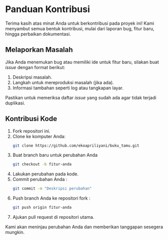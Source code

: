 # Panduan Kontribusi

Terima kasih atas minat Anda untuk berkontribusi pada proyek ini! Kami menyambut semua bentuk kontribusi, mulai dari laporan bug, fitur baru, hingga perbaikan dokumentasi.

## Melaporkan Masalah

Jika Anda menemukan bug atau memiliki ide untuk fitur baru, silakan buat *issue* dengan format berikut:
1. Deskripsi masalah.
2. Langkah untuk mereproduksi masalah (jika ada).
3. Informasi tambahan seperti log atau tangkapan layar.

Pastikan untuk memeriksa daftar *issue* yang sudah ada agar tidak terjadi duplikasi.

## Kontribusi Kode

1. Fork repositori ini.
2. Clone ke komputer Anda:
   ```bash
   git clone https://github.com/ekoapriliyani/buku_tamu.git
3. Buat branch baru untuk perubahan Anda
   ```bash
   git checkout -b fitur-anda
4. Lakukan perubahan pada kode.
5. Commit perubahan Anda :
   ```bash
   git commit -m "Deskripsi perubahan"
6. Push branch Anda ke repositori fork :
   ```bash
   git push origin fitur-anda
7. Ajukan pull request di repositori utama.
   
Kami akan meninjau perubahan Anda dan memberikan tanggapan sesegera mungkin.
